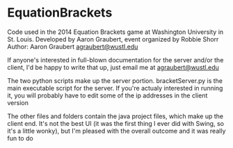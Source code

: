 # EquationBrackets
Code used in the 2014 Equation Brackets game at Washington University in St. Louis.  Developed by Aaron Graubert, event organized by Robbie Shorr
Author: Aaron Graubert  agraubert@wustl.edu

If anyone's interested in full-blown documentation for the server and/or the client, I'd be happy to write that up, just email me at agraubert@wustl.edu

The two python scripts make up the server portion.  bracketServer.py is the main executable script for the server.
If you're actualy interested in running it, you will probably have to edit some of the ip addresses in the client version

The other files and folders contain the java project files, which make up the client end.
It's not the best UI (it was the first thing I ever did with Swing, so it's a little wonky), but I'm pleased with the overall outcome and it was really fun to do